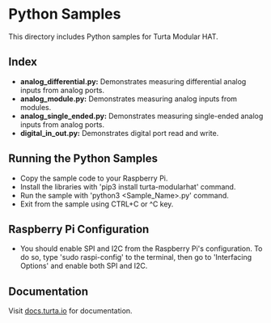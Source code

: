 # Python Samples
This directory includes Python samples for Turta Modular HAT.

## Index
* __analog_differential.py:__ Demonstrates measuring differential analog inputs from analog ports.
* __analog_module.py:__ Demonstrates measuring analog inputs from modules.
* __analog_single_ended.py:__ Demonstrates measuring single-ended analog inputs from analog ports.
* __digital_in_out.py:__ Demonstrates digital port read and write.

## Running the Python Samples
* Copy the sample code to your Raspberry Pi.
* Install the libraries with 'pip3 install turta-modularhat' command.
* Run the sample with 'python3 <Sample_Name>.py' command.
* Exit from the sample using CTRL+C or ^C key.

## Raspberry Pi Configuration
* You should enable SPI and I2C from the Raspberry Pi's configuration. To do so, type 'sudo raspi-config' to the terminal, then go to 'Interfacing Options' and enable both SPI and I2C.

## Documentation
Visit [docs.turta.io](https://docs.turta.io) for documentation.
